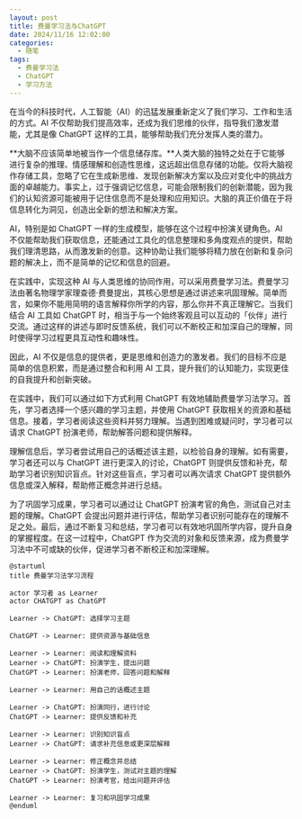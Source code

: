 ```yaml
---
layout: post
title: 费曼学习法与ChatGPT
date: 2024/11/16 12:02:00
categories:
  - 随笔
tags:
  - 费曼学习法
  - ChatGPT
  - 学习方法
---
```


在当今的科技时代，人工智能（AI）的迅猛发展重新定义了我们学习、工作和生活的方式。AI 不仅帮助我们提高效率，还成为我们思维的伙伴，指导我们激发潜能，尤其是像 ChatGPT 这样的工具，能够帮助我们充分发挥人类的潜力。

**大脑不应该简单地被当作一个信息储存库。**人类大脑的独特之处在于它能够进行复杂的推理、情感理解和创造性思维，这远超出信息存储的功能。仅将大脑视作存储工具，忽略了它在生成新思维、发现创新解决方案以及应对变化中的挑战方面的卓越能力。事实上，过于强调记忆信息，可能会限制我们的创新潜能，因为我们的认知资源可能被用于记住信息而不是处理和应用知识。大脑的真正价值在于将信息转化为洞见，创造出全新的想法和解决方案。

AI，特别是如 ChatGPT 一样的生成模型，能够在这个过程中扮演关键角色。AI 不仅能帮助我们获取信息，还能通过工具化的信息整理和多角度观点的提供，帮助我们理清思路，从而激发新的创意。这种协助让我们能够将精力放在创新和复杂问题的解决上，而不是简单的记忆和信息的回避。

在实践中，实现这种 AI 与人类思维的协同作用，可以采用费曼学习法。费曼学习法由著名物理学家理查德·费曼提出，其核心思想是通过讲述来巩固理解。简单而言，如果你不能用简明的语言解释你所学的内容，那么你并不真正理解它。当我们结合 AI 工具如 ChatGPT 时，相当于与一个始终客观且可以互动的「伙伴」进行交流。通过这样的讲述与即时反馈系统，我们可以不断校正和加深自己的理解，同时使得学习过程更具互动性和趣味性。

因此，AI 不仅是信息的提供者，更是思维和创造力的激发者。我们的目标不应是简单的信息积累，而是通过整合和利用 AI 工具，提升我们的认知能力，实现更佳的自我提升和创新突破。

在实践中，我们可以通过如下方式利用 ChatGPT 有效地辅助费曼学习法学习。首先，学习者选择一个感兴趣的学习主题，并使用 ChatGPT 获取相关的资源和基础信息。接着，学习者阅读这些资料并努力理解。当遇到困难或疑问时，学习者可以请求 ChatGPT 扮演老师，帮助解答问题和提供解释。

理解信息后，学习者尝试用自己的话概述该主题，以检验自身的理解。如有需要，学习者还可以与 ChatGPT 进行更深入的讨论，ChatGPT 则提供反馈和补充，帮助学习者识别知识盲点。针对这些盲点，学习者可以再次请求 ChatGPT 提供额外信息或深入解释，帮助修正概念并进行总结。

为了巩固学习成果，学习者可以通过让 ChatGPT 扮演考官的角色，测试自己对主题的理解。ChatGPT 会提出问题并进行评估，帮助学习者识别可能存在的理解不足之处。最后，通过不断复习和总结，学习者可以有效地巩固所学内容，提升自身的掌握程度。在这一过程中，ChatGPT 作为交流的对象和反馈来源，成为费曼学习法中不可或缺的伙伴，促进学习者不断校正和加深理解。

```plantuml
@startuml
title 费曼学习法学习流程

actor 学习者 as Learner
actor CHATGPT as ChatGPT

Learner -> ChatGPT: 选择学习主题

ChatGPT -> Learner: 提供资源与基础信息

Learner -> Learner: 阅读和理解资料
Learner -> ChatGPT: 扮演学生，提出问题
ChatGPT -> Learner: 扮演老师，回答问题和解释

Learner -> Learner: 用自己的话概述主题

Learner -> ChatGPT: 扮演同行，进行讨论
ChatGPT -> Learner: 提供反馈和补充

Learner -> Learner: 识别知识盲点
Learner -> ChatGPT: 请求补充信息或更深层解释

Learner -> Learner: 修正概念并总结
Learner -> ChatGPT: 扮演学生，测试对主题的理解
ChatGPT -> Learner: 扮演考官，给出问题并评估

Learner -> Learner: 复习和巩固学习成果
@enduml
```
